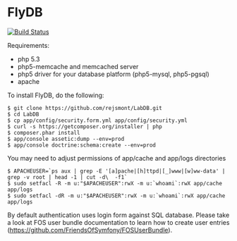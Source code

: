 FlyDB
=========================
[![Build Status](https://travis-ci.org/rejsmont/LabDB.png)](https://travis-ci.org/rejsmont/LabDB)

Requirements:

* php 5.3
* php5-memcache and memcached server
* php5 driver for your database platform (php5-mysql, php5-pgsql)
* apache

To install FlyDB, do the following:

```
$ git clone https://github.com/rejsmont/LabDB.git
$ cd LabDB
$ cp app/config/security.form.yml app/config/security.yml
$ curl -s https://getcomposer.org/installer | php
$ composer.phar install
$ app/console assetic:dump --env=prod
$ app/console doctrine:schema:create --env=prod
```

You may need to adjust permissions of app/cache and app/logs directories

```
$ APACHEUSER=`ps aux | grep -E '[a]pache|[h]ttpd|[_]www|[w]ww-data' | grep -v root | head -1 | cut -d\  -f1`
$ sudo setfacl -R -m u:"$APACHEUSER":rwX -m u:`whoami`:rwX app/cache app/logs
$ sudo setfacl -dR -m u:"$APACHEUSER":rwX -m u:`whoami`:rwX app/cache app/logs
```

By default authentication uses login form against SQL database.
Please take a look at FOS user bundle documentation to learn
how to create user entries
(https://github.com/FriendsOfSymfony/FOSUserBundle).
